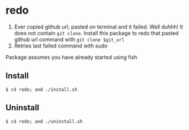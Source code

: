 # redo
1. Ever copied github url, pasted on terminal and it failed. Well duhhh! It does not contain `git clone`.
   Install this package to redo that pasted github url command with `git clone $git_url`
2. Retries last failed command with sudo

Package assumes you have already started using fish

## Install

```fish
$ cd redo; and ./install.sh
```

## Uninstall

```fish
$ cd redo; and ./uninstall.sh
```
